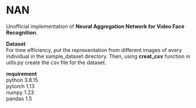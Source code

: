 # NAN
Unofficial implementation of **Neural Aggregation Network for Video Face Recognition**.

**Dataset**  
For time efficiency, put the representation from different images of every individual in the sample_dataset directory. Then, using **creat_csv** function in uitls.py create the csv file for the dataset.  
  
**requirement**  
python 3.8.15  
pytorch 1.13  
numpy 1.23  
pandas 1.5  
